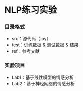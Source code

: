 # NLP练习实验

### 目录格式
* src：源代码（.py）
* test：训练数据 & 测试数据 & 结果
* ref：参考文献

### 实验项目
* Lab1：基于线性模型的情感分析
* Lab2：基于神经网络的情感分析
